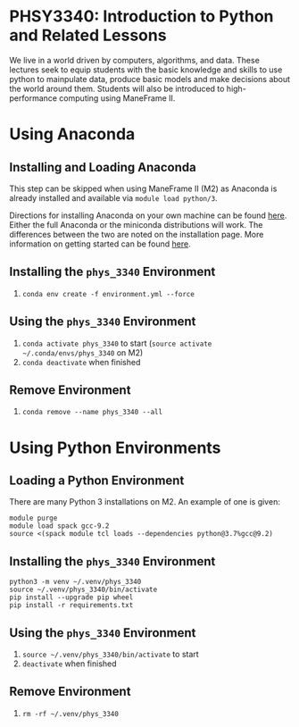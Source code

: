 # PHSY3340: Introduction to Python and Related Lessons

We live in a world driven by computers, algorithms, and data. These 
lectures seek to equip students with the basic knowledge and skills to
use python to mainpulate data, produce basic models and make
decisions about the world around them. Students will also be introduced 
to high-performance computing using ManeFrame
II.

# Using Anaconda

## Installing and Loading Anaconda

This step can be skipped when using ManeFrame II (M2) as Anaconda is already
installed and available via `module load python/3`.

Directions for installing Anaconda on your own machine can be found
[here](https://docs.conda.io/projects/conda/en/latest/user-guide/install/index.html).
Either the full Anaconda or the miniconda distributions will work. The
differences between the two are noted on the installation page. More
information on getting started can be found
[here](https://docs.conda.io/projects/conda/en/latest/user-guide/getting-started.html#starting-conda).

## Installing the `phys_3340` Environment

1. `conda env create -f environment.yml --force`

## Using the `phys_3340` Environment

1. `conda activate phys_3340` to start (`source activate ~/.conda/envs/phys_3340` on M2)
2. `conda deactivate` when finished

## Remove Environment

1. `conda remove --name phys_3340 --all`

# Using Python Environments

## Loading a Python Environment

There are many Python 3 installations on M2. An example of one is given:

```
module purge
module load spack gcc-9.2
source <(spack module tcl loads --dependencies python@3.7%gcc@9.2)
```

## Installing the `phys_3340` Environment

```
python3 -m venv ~/.venv/phys_3340
source ~/.venv/phys_3340/bin/activate
pip install --upgrade pip wheel
pip install -r requirements.txt
```

## Using the `phys_3340` Environment

1. `source ~/.venv/phys_3340/bin/activate` to start
2. `deactivate` when finished

## Remove Environment

1. `rm -rf ~/.venv/phys_3340`

